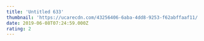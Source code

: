```yaml
---
title: 'Untitled 633'
thumbnail: 'https://ucarecdn.com/43256406-6aba-4dd8-9253-f62abffaaf11/'
date: 2019-06-08T07:24:59.000Z
rating: 2
---
```

